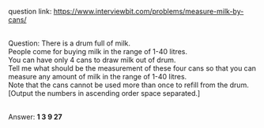 question link: https://www.interviewbit.com/problems/measure-milk-by-cans/<br /><br />

Question: There is a drum full of milk.<br />
People come for buying milk in the range of 1-40 litres.<br />
You can have only 4 cans to draw milk out of drum.<br />
Tell me what should be the measurement of these four cans so that you can measure any amount of milk in the range of 1-40 litres.<br />
Note that the cans cannot be used more than once to refill from the drum.<br />
[Output the numbers in ascending order space separated.]<br /><br />

Answer: **1  3  9  27**<br />
